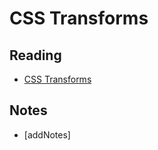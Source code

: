 # CSS Transforms

## Reading

* [CSS Transforms](http://learn.shayhowe.com/advanced-html-css/css-transforms/)

## Notes

* [addNotes]
